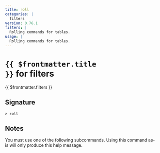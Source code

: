 ```yaml
---
title: roll
categories: |
  filters
version: 0.76.1
filters: |
  Rolling commands for tables.
usage: |
  Rolling commands for tables.
---
```


# <code>{{ $frontmatter.title }}</code> for filters

<div class='command-title'>{{ $frontmatter.filters }}</div>

## Signature

```> roll ```

## Notes
You must use one of the following subcommands. Using this command as-is will only produce this help message.